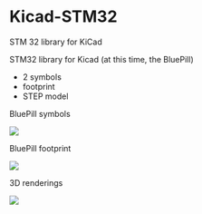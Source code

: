 # Kicad-STM32
STM 32 library for KiCad

STM32 library for Kicad (at this time, the BluePill)
- 2 symbols
- footprint
- STEP model

BluePill symbols

![](https://raw.githubusercontent.com/yet-another-average-joe/Kicad-STM32/master/images/YAAJ_BluePill_Symbols.PNG)

BluePill footprint

![](https://raw.githubusercontent.com/yet-another-average-joe/Kicad-STM32/master/images/YAAJ_BluePill_Footprint.PNG)

3D renderings

![](https://raw.githubusercontent.com/yet-another-average-joe/Kicad-STM32/master/images/YAAJ_BluePill_3D.png)

